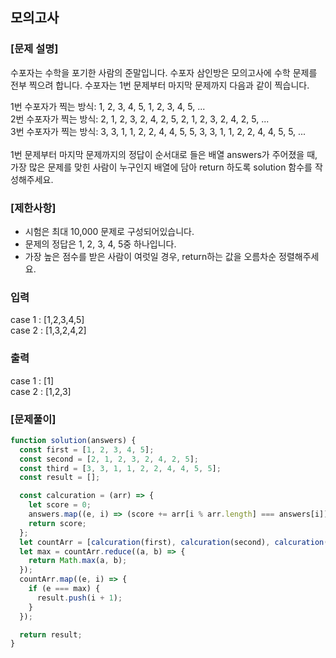 ## 모의고사

### [문제 설명]

수포자는 수학을 포기한 사람의 준말입니다. 수포자 삼인방은 모의고사에 수학 문제를 전부 찍으려 합니다. 수포자는 1번 문제부터 마지막 문제까지 다음과 같이 찍습니다.

1번 수포자가 찍는 방식: 1, 2, 3, 4, 5, 1, 2, 3, 4, 5, ... <br/>
2번 수포자가 찍는 방식: 2, 1, 2, 3, 2, 4, 2, 5, 2, 1, 2, 3, 2, 4, 2, 5, ...<br/>
3번 수포자가 찍는 방식: 3, 3, 1, 1, 2, 2, 4, 4, 5, 5, 3, 3, 1, 1, 2, 2, 4, 4, 5, 5, ...
<br/><br/>
1번 문제부터 마지막 문제까지의 정답이 순서대로 들은 배열 answers가 주어졌을 때, 가장 많은 문제를 맞힌 사람이 누구인지 배열에 담아 return 하도록 solution 함수를 작성해주세요.

### [제한사항]

- 시험은 최대 10,000 문제로 구성되어있습니다.
- 문제의 정답은 1, 2, 3, 4, 5중 하나입니다.
- 가장 높은 점수를 받은 사람이 여럿일 경우, return하는 값을 오름차순 정렬해주세요.

### 입력

case 1 : [1,2,3,4,5]<br/>
case 2 : [1,3,2,4,2]

### 출력

case 1 : [1]<br/>
case 2 : [1,2,3]

### [문제풀이]

```javascript
function solution(answers) {
  const first = [1, 2, 3, 4, 5];
  const second = [2, 1, 2, 3, 2, 4, 2, 5];
  const third = [3, 3, 1, 1, 2, 2, 4, 4, 5, 5];
  const result = [];

  const calcuration = (arr) => {
    let score = 0;
    answers.map((e, i) => (score += arr[i % arr.length] === answers[i]));
    return score;
  };
  let countArr = [calcuration(first), calcuration(second), calcuration(third)];
  let max = countArr.reduce((a, b) => {
    return Math.max(a, b);
  });
  countArr.map((e, i) => {
    if (e === max) {
      result.push(i + 1);
    }
  });

  return result;
}
```

